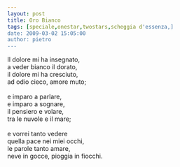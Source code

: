 ```yaml
---
layout: post
title: Oro Bianco
tags: [speciale,onestar,twostars,scheggia d'essenza,]
date: 2009-03-02 15:05:00
author: pietro
---
```

Il dolore mi ha insegnato,<br/>a veder bianco il dorato,<br/>il dolore mi ha cresciuto,<br/>ad odio cieco, amore muto;<br/><br/>e imparo a parlare,<br/>e imparo a sognare,<br/>il pensiero e volare,<br/>tra le nuvole e il mare;<br/><br/>e vorrei tanto vedere<br/>quella pace nei miei occhi,<br/>le parole tanto amare,<br/>neve in gocce, pioggia in fiocchi.

